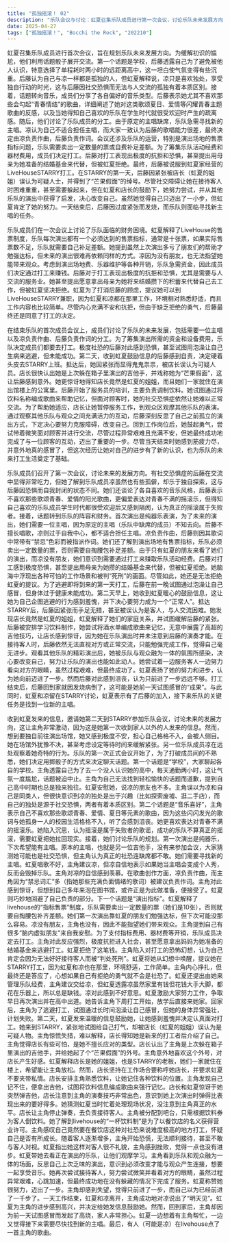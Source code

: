 ```yaml
---
title: "孤独摇滚！ 02"
description: "乐队会议与讨论：虹夏召集乐队成员进行第一次会议，讨论乐队未来发展方向。为了打破尴尬气氛，他们使用了一个话题骰子。第一个话题是学校，后藤透露自己为了避免被认识而选择了通勤两小时的远距离高中，这让话题变得沉重。后藤认为自己与凉是同一类人（孤独），但虹夏解释凉只是喜欢独来独往，与后藤的社恐不同。第二个话题是音乐，成员们分享了喜欢的音乐类型，后藤表示自己不喜欢会刺激“青春情结”的歌曲，并解释了她对这类歌曲的反感和她喜欢的乐队在学生时代很受欢迎给她带来的疏离感。随后讨论了乐队成员分工，由于原定主唱缺席，乐队需要找新的主唱。凉表示自己不适合当主唱，后藤唱歌很差，最终决定由凉负责作曲，后藤负责作词。财务困境与打工决定：会议讨论到乐队的财务问题，虹夏解释了Live House的定指标售票制度，乐队需要卖出一定数量的票（指标是10张），否则需要自掏腰包补足差额。昨天的演出虽然靠虹夏的朋友卖出了票，但下次演出可能会很困难。凉因为没有朋友无法指望她带来观众。为了支付演出费用、器材费等，乐队成员决定去打工。后藤对此表现出极度抗拒，甚至提出用母亲为她结婚攒的钱来代替打工，但被虹夏拒绝。后藤表达了对进入社会和工作的恐惧，尤其是与人交流的服务业。虹夏提议后藤可以在STARRY打工，因为她和凉也在那里，环境舒适且工作简单。后藤虽然内心抗拒，但缺乏拒绝的勇气，最终同意。STARRY的初次打工：打工前一天，后藤试图通过泡澡让自己感冒来逃避打工，但未能成功。第二天，虹夏发来鼓励信息，让后藤感到愧疚并决定去打工。后藤来到STARRY，因紧张被店长误认为是可疑人物。店长认出了后藤是上次在箱子里演出的吉他手，并给她起了“芒果假面”的外号。后藤得知店长是虹夏的姐姐，并且她们一家住在店楼上的公寓，这让她感到意外。后藤开始学习服务员工作，负责准备饮料。她试图通过将饮料名称编成歌曲来记忆，但仍然因社恐无法正常与客人交流。店长安排后藤到观众区观看其他乐队的演出，让她学习。后藤观察到其他乐队与观众融为一体的表演，反思自己之前的演出，决心努力改变自己。她尝试微笑着接待客人，虽然过程艰难且紧张，但成功完成了与客人的互动。一天的结束与新的挑战：打工结束后，虹夏表扬了后藤的努力和进步，认为她向前迈进了一步。后藤对此感到沮丧，觉得只前进了一步太少。离开STARRY后，后藤回到家就发烧了，可能是前一天试图感冒导致的。虹夏和凉在STARRY讨论，虹夏提到还需要找到一个新的主唱来完成乐队阵容。下集预告：（此部分根据用户要求忽略）"
date: 2025-04-27
tags: ["孤独摇滚！", "Bocchi the Rock", "202210"]
---
```


虹夏召集乐队成员进行首次会议，旨在规划乐队未来发展方向。为缓解初识的尴尬，他们利用话题骰子展开交流。第一个话题是学校，后藤透露自己为了避免被他人认识，特意选择了单程耗时两小时的远距离高中，这一坦白使气氛变得有些沉重。后藤认为自己与凉一样都是孤独的人，但虹夏解释说，凉只是喜欢独处，享受独自行动的时光，这与后藤因社交恐惧而无法与人交流的孤独有着本质区别。接着，话题转向音乐，成员们分享了各自偏好的音乐类型。后藤表示她尤其不喜欢那些会勾起“青春情结”的歌曲，详细阐述了她对这类歌颂夏日、爱情等闪耀青春主题歌曲的反感，以及当她得知自己喜欢的乐队在学生时代就很受欢迎时产生的疏离感。随后，他们讨论了乐队成员的分工。由于原定的主唱缺席，乐队急需寻找新的主唱。凉认为自己不适合担任主唱，而大家一致认为后藤的歌唱能力很差，最终决定由凉负责作曲，后藤负责作词。会议还涉及乐队的运营，特别是演出场地的售票指标问题，乐队需要卖出一定数量的票或自费补足差额。为了筹集乐队活动经费和器材费用，成员们决定打工。后藤对打工表现出极度的抗拒和恐惧，甚至提出用母亲为她准备的结婚基金来代替，但被虹夏拒绝。最终，后藤被说服到虹夏家经营的LiveHouseSTARRY打工。在STARRY的第一天，后藤因紧张被店长（虹夏的姐姐）误认为可疑人士，并得到了“芒果假面”的绰号。尽管社交障碍让她在接待客人时困难重重，甚至需要躲起来，但在虹夏和店长的鼓励下，她努力尝试，并从其他乐队的演出中获得了启发，决心改变自己。虽然她觉得自己只迈出了一小步，但虹夏肯定了她的努力。一天结束后，后藤因过度紧张而发烧，而乐队则面临寻找新主唱的任务。

乐队成员们在一次会议上讨论了乐队面临的财务困境。虹夏解释了LiveHouse的售票制度，乐队每次演出都有一个必须达到的售票指标，通常是十张票，如果实际售票数不足，乐队就需要自己补足差额。她提到虽然上次演出多亏了朋友们的帮助才勉强达标，但未来的演出很难再依赖同样的方式。凉因为没有朋友，也无法指望她能带来观众。考虑到演出场地费、乐器维护等各种开销，乐队急需资金，因此成员们决定通过打工来赚钱。后藤对于打工表现出极度的抗拒和恐惧，尤其是需要与人交流的服务业。她甚至提出愿意拿出母亲为她将来结婚攒下的积蓄来代替自己去工作，但被虹夏坚决拒绝。虹夏为了打消后藤的顾虑，提议她可以到LiveHouseSTARRY兼职，因为虹夏和凉都在那里工作，环境相对熟悉舒适，而且工作内容也比较简单。尽管内心充满不安和抗拒，但由于缺乏拒绝的勇气，后藤最终还是同意了打工的决定。

在结束乐队的首次成员会议上，成员们讨论了乐队的未来发展，包括需要一位主唱以及凉负责作曲、后藤负责作词的分工。为了筹集演出所需的资金和设备费用，乐队决定成员们都要去打工。极度社恐的后藤对此感到恐惧，甚至试图用泡澡让自己生病来逃避，但未能成功。第二天，收到虹夏鼓励信息的后藤感到自责，决定硬着头皮去STARRY上班。抵达后，她因紧张而显得鬼鬼祟祟，被店长误认为可疑人员。店长很快认出她是上次躲在箱子里演出的吉他手，并戏称她为“芒果假面”，这让后藤感到意外。她更惊讶地得知店长竟然是虹夏的姐姐，而且她们一家就住在演出馆楼上的公寓里。后藤开始了服务员的培训，主要负责调制饮料。她试图通过将饮料名称编成歌曲来帮助记忆，但面对顾客时，她的社交恐惧症依然让她难以正常交流。为了帮助她适应，店长让她暂停服务工作，到观众区观摩其他乐队的表演。通过观察其他乐队与观众之间充满活力的互动，后藤深刻反思了自己之前孤立的演出方式，下定决心要努力克服障碍，改变自己。回到工作岗位后，她鼓起勇气，尝试带着微笑面对顾客并进行交流，尽管过程异常艰难且充满不安，但她最终成功地完成了与一位顾客的互动，迈出了重要的一步。尽管当天结束时她感到筋疲力尽，并意外地真的感冒了，但这次经历让她对自己的进步有了新的认识，也为乐队的未来打工生活奠定了基础。

乐队成员们召开了第一次会议，讨论未来的发展方向。有社交恐惧症的后藤在交流中显得非常吃力，但她了解到乐队成员凉虽然也有些孤僻，却乐于独自探索，这与后藤因恐惧而自我封闭的状态不同。她们还谈论了各自喜欢的音乐风格，后藤表示不喜欢那些歌颂青春、爱情的阳光歌曲，更偏爱表达对青春不满的摇滚乐，但得知自己喜欢的乐队成员学生时代都很受欢迎后又感到隔阂，认为真正的摇滚属于失败者。接着，话题转到乐队的阵容和财务。首次演出是纯器乐表演，为了未来的演出，她们需要一位主唱，因为原定的主唱（乐队中缺席的成员）不知去向。后藤不擅长唱歌，凉则过于自我中心，都不适合担任主唱。凉负责作曲，后藤则因其歌词中常带有“禁忌”色彩而被指派作词。她们还了解到演出场地有售票指标，乐队必须卖出一定数量的票，否则需要自掏腰包补足差额。由于只有虹夏的朋友来看了她们的演出，而凉没有朋友，她们意识到需要通过打工来赚取乐队活动经费。后藤对打工感到极度恐惧，甚至提出用母亲为她攒的结婚基金来代替，但被虹夏拒绝。她脑海中浮现出各种可怕的工作场景和被判“死刑”的画面。尽管如此，她还是无法拒绝虹夏的提议。为了逃避即将到来的第一天打工，后藤在前一晚试图通过泡澡让自己感冒，但身体过于健康未能成功。第二天早上，她收到虹夏暖心的鼓励信息，这让她为自己企图逃避的行为感到羞愧，并下决心要努力成为一个“正常人”。抵达STARRY后，后藤因紧张而手足无措，甚至被误认为是客人，与人交流困难。她发现店长竟然是虹夏的姐姐，虹夏解释了她们的家庭关系，并试图缓解后藤的紧张。后藤被安排学习饮料制作，她尝试将酒水单编成歌曲来记忆，无意中展露了高超的吉他技巧，让店长感到惊讶，因为她在乐队演出时并未注意到后藤的演奏才能。在接待客人时，后藤依然无法直视对方或正常交流，只能勉强完成工作，觉得自己毫无进步。观看其他乐队的精彩演出后，她被乐队与观众融为一体的氛围所感染，决心要改变自己，努力让乐队的演出也能如此动人。她尝试着一边服务客人一边努力看向对方的眼睛，虽然过程艰难，但最终成功了。虹夏表扬了她的努力和进步，认为她向前迈进了一步。然而后藤对此感到沮丧，认为只前进了一步远远不够。打工结束后，后藤回到家就因发烧病倒了，这可能是她前一天试图感冒的“成果”。与此同时，虹夏和凉留在STARRY讨论，虹夏表示有了后藤的加入，接下来乐队的关键任务是找到一位新的主唱。

收到虹夏发来的信息，邀请她第二天到STARRY参加乐队会议，讨论未来的发展方向，这让主角非常激动，因为这是她第一次收到家人以外的人发来的信息。然而，想到要独自前往演出场馆，她又感到极度不安，担心自己格格不入，会被人侧目。她在场馆外犹豫不决，甚至考虑设定等待时间来缓解紧张。另一位乐队成员凉在远处观察着她奇特的行为。乐队的第一次正式会议开始了，为了打破成员间的不熟悉，她们决定用掷骰子的方式来决定聊天话题。第一个话题是“学校”，大家聊起各自的学校。主角透露自己为了去一个没人认识她的高中，每天通勤两小时，这让气氛一度尴尬，话题被迫中止。主角为自己无法找到轻松愉快的话题而道歉，提到自己高中时期也总是独来独往。虹夏安慰她，说凉的朋友也不多。主角误以为凉和自己是同类人，但很快意识到凉的独处是出于兴趣（比如探索废墟、逛二手店），而自己的独处是源于社交恐惧，两者有着本质区别。第二个话题是“音乐喜好”，主角表示自己不喜欢那些歌颂青春、爱情、夏日等元素的歌曲，因为这些闪闪发光的歌词与她孤身一人的校园生活格格不入，听了会感到沮丧。她更喜欢表达对青春不满的摇滚乐。她陷入沉思，认为摇滚是属于失败者的歌谣，成功的乐队不算真正的摇滚，需要虹夏把她拉回现实。接着，她们讨论乐队的规划。第一次演出是纯器乐，下次希望能有主唱。原本的主唱，也就是另一位吉他手，没有来参加会议，大家猜测她可能也是社交恐惧，但主角认为真正的社恐连缺席都不敢。她们需要寻找新的主唱。虹夏唱歌不好，主角建议凉，但凉自信地表示如果她当主唱会变成个人秀，反而会毁掉乐队。主角对凉的自信感到羡慕。在歌曲创作方面，凉负责作曲，而主角因为“禁忌词汇”多（指她那些充满负面情绪的歌词）被建议负责作词。主角对此感到惊讶，但想到自己多年来泡在图书馆，或许正是为此做准备，便接受了。虹夏则巧妙地回避了自己负责的部分。下一个话题是“演出指标”。虹夏解释了livehouse的“指标售票”制度，乐队需要卖出一定数量的票（她们是10张），否则就要自掏腰包补齐差额。她们第一次演出靠虹夏的朋友们勉强达标，但下次可能没那么容易。凉没有朋友，主角也没有，因此不能指望她们带来观众。主角提到自己有很多“脑内虚拟朋友”来自我安慰。为了支付指标费用、器材费等开销，乐队成员决定去打工。主角对此反应强烈，极度抗拒进入社会，甚至愿意拿出妈妈为她准备的结婚基金来逃避打工。虹夏拒绝了这笔钱。主角陷入对打工的恐怖幻想，认为自己肯定会因为无法好好接待客人而被“判处死刑”。虹夏将她从幻想中唤醒，提议她在STARRY打工，因为虹夏和凉也在那里，环境舒适，工作简单。主角内心挣扎，但最终还是答应了，心想如果自己有拒绝的勇气就不会是社恐了。虹夏还提出由她来管理乐队经费，主角建议交给凉，但虹夏透露凉虽然家里有钱但花钱大手大脚，都花在乐器上，所以总是缺钱。凉对此感到不好意思。虹夏激励大家努力工作，争取早日再次演出并在高中出道。她告诉主角下周打工开始，放学后直接来她家。回家后，主角为了逃避打工，试图通过长时间泡澡让自己感冒，但她的身体异常强壮，计划失败。第二天，虹夏发来温暖的信息鼓励她，让她感到羞愧并决定认真面对打工。她来到STARRY，紧张地试图给自己打气，却被店长（虹夏的姐姐）误认为是可疑人物。主角惊慌失措，难以解释，店长得知她是新来的打工者后介绍了自己。主角觉得店长有些可怕，是她不擅长应对的类型。店长认出了主角是上次躲在箱子里演出的吉他手，并给她起了个“芒果假面”的外号。主角意外地喜欢这个外号，对店长产生好感。虹夏解释店长是她的姐姐，也是STARRY的老板，她们一家就住在楼上，希望能让主角放松。然而，店长坚持在工作场合要称呼她店长，并要求虹夏不要夹带私情。店长安排主角熟悉饮料，让她记住各种饮料的位置。主角发现自己记不住，便拿出吉他，试图将饮料信息编成歌曲来强行记忆。店长和虹夏惊讶于她突然弹吉他，店长注意到主角的演奏技巧非常出色，意识到她上次演出时弹得比表现出来的要好得多。她猜测虹夏当时忙着处理现场状况，没注意到主角真正的水平。店长让主角停止弹奏，去负责接待客人。主角被分配到吧台，只需根据饮料券为客人倒饮料。她了解到livehouse的“一杯饮料制”是为了以餐饮店的名义获得营业许可。主角感叹自己竟然要在餐饮店这种对社恐来说难度极高的地方打工，怀疑自己是否有所成长。随着客人逐渐增多，主角开始恐慌，无法顺利接待，甚至不敢与客人对视。虹夏指出她这样对客人很不礼貌，主角感到挫败，觉得一点也没有进步。虹夏带她去看正在演出的乐队，让他们观摩学习。主角看到乐队和观众融为一体的场面，反思自己上次乏味的演出，意识到必须改变才能与观众产生连接，想要一起享受音乐。她再次尝试接待客人，努力尝试微笑并看着对方的眼睛，虽然过程异常艰难，心跳加速，但最终成功地在没有躲藏的情况下完成了服务。虹夏称赞她很努力，迈出了一步。主角却感到失望，觉得只前进了一步，而自己以为已经前进了一千步了。一天工作结束，虹夏和凉离开，主角成功地对凉说出了“明天见”。虹夏为主角的进步感到高兴，并决定给她发信息鼓励她。然而，回到家后，主角却因为前一天试图感冒而发起了高烧，家人非常担心。虹夏一边想着有主角帮忙，一边又觉得接下来需要尽快找到新的主唱。最后，有人（可能是凉）在livehouse点了一首主角的歌曲。